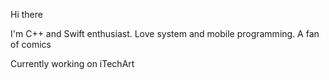 Hi there

I'm C++ and Swift enthusiast. Love system and mobile programming. A  fan of comics

Currently working on iTechArt

<!--
**luciy-marciy/luciy-marciy** is a ✨ _special_ ✨ repository because its `README.md` (this file) appears on your GitHub profile.
